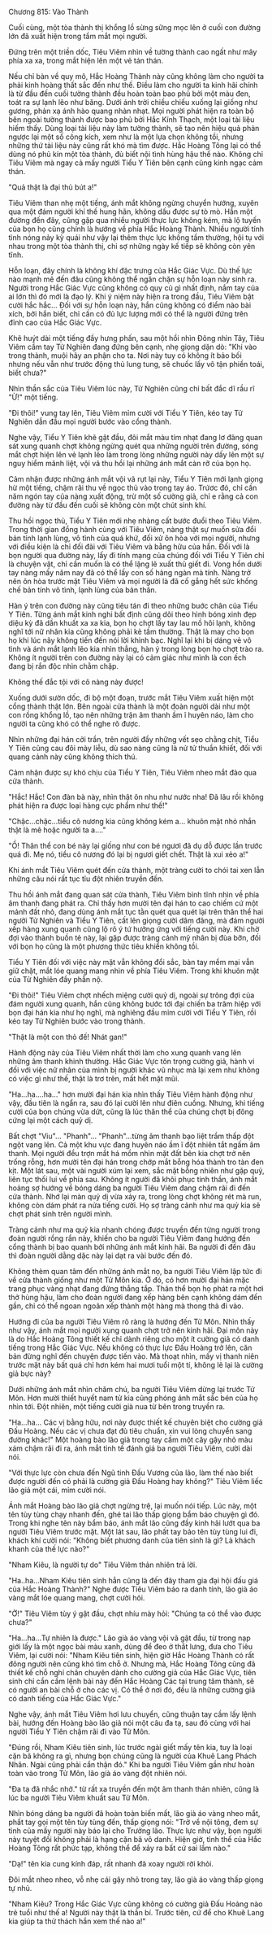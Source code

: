 




Chương 815: Vào Thành


Cuối cùng, một tòa thành thị khổng lồ sừng sững mọc lên ở cuối con đường lớn đã xuất hiện trong tầm mắt mọi người.

Đứng trên một triền dốc, Tiêu Viêm nhìn về tường thành cao ngất như mây phía xa xa, trong mắt hiện lên một vẻ tán thán.

Nếu chỉ bàn về quy mô, Hắc Hoàng Thành này cũng không làm cho người ta phải kinh hoàng thất sắc đến như thế. Điều làm cho người ta kinh hãi chính là từ đầu đến cuối tường thành đều hoàn toàn bao phủ bởi một màu đen, toát ra sự lạnh lẽo như băng. Dưới ánh trời chiều chiếu xuống lại giống như gương, phản xạ ánh hào quang nhàn nhạt. Mọi người phát hiện ra toàn bộ bên ngoài tường thành được bao phủ bởi Hắc Kính Thạch, một loại tài liệu hiếm thấy. Dùng loại tài liệu này làm tường thành, sẽ tạo nên hiệu quả phản ngược lại một số công kích, xem như là một lựa chọn không tồi, nhưng những thứ tài liệu này cũng rất khó mà tìm được. Hắc Hoàng Tông lại có thể dùng nó phủ kín một tòa thành, đủ biết nội tình hùng hậu thế nào. Không chỉ Tiêu Viêm mà ngay cả mấy người Tiểu Y Tiên bên cạnh cũng kinh ngạc cảm thán.

"Quả thật là đại thủ bút a!"

Tiêu Viêm than nhẹ một tiếng, ánh mắt không ngừng chuyển hướng, xuyên qua một đám người khí thế hung hãn, không dấu được sự tò mò. Hắn một đường đến đây, cũng gặp qua nhiều người thực lực không kém, mà lộ tuyến của bọn họ cũng chính là hướng về phía Hắc Hoàng Thành. Nhiều người tính tình nóng nảy kỳ quái như vậy lại thêm thực lực không tầm thường, hội tụ với nhau trong một tòa thành thị, chỉ sợ những ngày kế tiếp sẽ không còn yên tĩnh.

Hỗn loạn, đây chính là không khí đặc trưng của Hắc Giác Vực. Dù thế lực nào mạnh mẽ đến đâu cũng không thể ngăn chặn sự hỗn loạn này sinh ra. Người trong Hắc Giác Vực cũng không có quy củ gì nhất định, nắm tay của ai lớn thì đó mới là đạo lý. Khi ý niệm này hiện ra trong đầu, Tiêu Viêm bật cười hắc hắc… Đối với sự hỗn loạn này, hắn cũng không có điểm nào bài xích, bởi hắn biết, chỉ cần có đủ lực lượng mới có thể là người đứng trên đỉnh cao của Hắc Giác Vực.

Khẽ huýt dài một tiếng đầy hưng phấn, sau một hồi nhìn Đông nhìn Tây, Tiêu Viêm cầm tay Tử Nghiên đang đứng bên cạnh, nhẹ giọng dặn dò: "Khi vào trong thành, muội hãy an phận cho ta. Nơi này tuy có không ít bảo bối nhưng nếu vẫn như trước động thủ lung tung, sẽ chuốc lấy vô tận phiền toái, biết chưa?"

Nhìn thần sắc của Tiêu Viêm lúc này, Tử Nghiên cũng chỉ bất đắc dĩ rầu rĩ "Ừ!" một tiếng.

"Đi thôi!" vung tay lên, Tiêu Viêm mỉm cười với Tiểu Y Tiên, kéo tay Tử Nghiên dẫn đầu mọi người bước vào cổng thành.

Nghe vậy, Tiểu Y Tiên khẽ gật đầu, đôi mắt màu tím nhạt đang lơ đãng quan sát xung quanh chợt không ngừng quét qua những người trên đường, sóng mắt chợt hiện lên vẻ lạnh lẽo làm trong lòng những người này dấy lên một sự nguy hiểm mãnh liệt, vội vã thu hồi lại những ánh mắt càn rỡ của bọn họ.

Cảm nhận được những ánh mắt vội vã rụt lại này, Tiểu Y Tiên mới lạnh giọng hừ một tiếng, chậm rãi thu về ngọc thủ vào trong tay áo. Trứơc đó, chỉ cần năm ngón tay của nàng xuất động, trừ một số cường giả, chỉ e rằng cả con đường này từ đầu đến cuối sẽ không còn một chút sinh khí.

Thu hồi ngọc thủ, Tiểu Y Tiên mới nhẹ nhàng cất bước đuổi theo Tiêu Viêm. Trong thời gian đồng hành cùng với Tiêu Viêm, nàng thật sự muốn sửa đổi bản tính lạnh lùng, vô tình của quá khứ, đối xử ôn hòa với mọi người, nhưng với điều kiện là chỉ đối đãi với Tiêu Viêm và bằng hữu của hắn. Đối với là bọn người qua đường này, lấy đi tính mạng của chúng đối với Tiểu Y Tiên chỉ là chuyện vặt, chỉ cần muốn là có thể lặng lẽ xuất thủ giết đi. Vong hồn dưới tay nàng mấy năm nay đã có thể lấy con số hàng ngàn mà tính. Nàng trở nên ôn hòa trước mặt Tiêu Viêm và mọi người là đã cố gắng hết sức khống chế bản tính vô tình, lạnh lùng của bản thân.

Hàn ý trên con đường này cũng tiêu tán đi theo những buớc chân của Tiểu Y Tiên. Từng ánh mắt kinh nghi bất định cũng dõi theo hình bóng xinh đẹp diệu kỳ đã dần khuất xa xa kia, bọn họ chợt lấy tay lau mồ hôi lạnh, không nghĩ tới nữ nhân kia cũng không phải kẻ tầm thường. Thật là may cho bọn họ khi lúc nãy không tiến đến nói lời khinh bạc. Nghĩ lại khi bị dáng vẻ vô tình và ánh mắt lạnh lẽo kia nhìn thẳng, hàn ý trong lòng bọn họ chợt trào ra. Không ít người trên con đường này lại có cảm giác như mình là con ếch đang bị rắn độc nhìn chằm chặp.

Không thế đắc tội với cô nàng này được!

Xuống dưới sườn dốc, đi bộ một đoạn, trước mắt Tiêu Viêm xuất hiện một cổng thành thật lớn. Bên ngoài cửa thành là một đoàn người dài như một con rồng khổng lồ, tạo nên những trận âm thanh ầm ĩ huyên náo, làm cho người ta cũng khó có thể nghe rõ được.

Nhìn những đại hán cởi trần, trên người đầy những vết sẹo chằng chịt, Tiểu Y Tiên cũng cau đôi mày liễu, dù sao nàng cũng là nử tử thuần khiết, đối với quang cảnh này cũng không thích thú.

Cảm nhận được sự khó chịu của Tiểu Y Tiên, Tiêu Viêm nheo mắt đảo qua cửa thành.

"Hắc! Hắc! Con đàn bà này, nhìn thật ôn nhu như nước nha! Đã lâu rồi không phát hiện ra được loại hàng cực phẩm như thế!"

"Chậc…chậc…tiểu cô nương kia cũng không kém a… khuôn mặt nhỏ nhắn thật là mê hoặc người ta a…."

"Ồ! Thân thể con bé này lại giống như con bé ngươi đã dụ dỗ được lần trước quá đi. Mẹ nó, tiểu cô nương đó lại bị ngươi giết chết. Thật là xui xẻo a!"

Khi ánh mắt Tiêu Viêm quét đến cửa thành, một tràng cười to chói tai xen lẫn những câu nói rất tục tĩu đột nhiên truyền đến.

Thu hồi ánh mắt đang quan sát cửa thành, Tiêu Viêm bình tĩnh nhìn về phía âm thanh đang phát ra. Chỉ thấy hơn mười tên đại hán to cao chiếm cứ một mảnh đất nhỏ, đang dùng ánh mắt tục tằn quét qua quét lại trên thân thể hai người Tử Nghiên và Tiểu Y Tiên, cất lên giọng cười dâm đãng, mà đám người xếp hàng xung quanh cũng lộ rõ ý tứ hưởng ứng với tiếng cười này. Khi chờ đợi vào thành buồn tẻ này, lại gặp được tràng cảnh mỹ nhân bị đùa bỡn, đối với bọn họ cũng là một phương thức tiêu khiển không tồi.

Tiểu Y Tiên đối với việc này mặt vẫn không đổi sắc, bàn tay mềm mại vẫn giữ chặt, mắt lóe quang mang nhìn về phía Tiêu Viêm. Trong khi khuôn mặt của Tử Nghiên đầy phẫn nộ.

"Đi thôi!" Tiêu Viêm chợt nhếch miệng cười quỷ dị, ngoài sự trông đợi của đám người xung quanh, hắn cũng không bước tới đại chiến ba trăm hiệp với bọn đại hán kia như họ nghĩ, mà nghiêng đầu mỉm cười với Tiểu Y Tiên, rồi kéo tay Tử Nghiên bước vào trong thành.

"Thật là một con thỏ đế! Nhát gan!"

Hành động này của Tiêu Viêm nhất thời làm cho xung quanh vang lên những âm thanh khinh thường. Hắc Giác Vực tôn trọng cường giả, hành vi đối với việc nữ nhân của mình bị người khác vũ nhục mà lại xem như không có việc gì như thế, thật là trơ trẽn, mất hết mặt mũi.

"Ha…ha….ha…" hơn mười đại hán kia nhìn thấy Tiêu Viêm hành động như vậy, đầu tiên là ngẩn ra, sau đó lại cười lên như điên cuồng. Nhưng, khi tiếng cười của bọn chúng vừa dứt, cũng là lúc thân thể của chúng chợt bị đông cứng lại một cách quỷ dị.

Bất chợt "Viu"… "Phanh"… "Phanh"…từng âm thanh bạo liệt trầm thấp đột ngột vang lên. Cả một khu vực đang huyên náo ầm ĩ đột nhiên tắt ngấm âm thanh. Mọi người đều trợn mắt há mồm nhìn mặt đất bên kia chợt trở nên trống rỗng, hơn mười tên đại hán trong chớp mắt bỗng hóa thành tro tàn đen kịt. Một lát sau, một vài người xúm lại xem, sắc mặt bỗng nhiên như gặp quỷ, liên tục thối lui về phía sau. Không ít người đã khôi phục tinh thần, ánh mắt hoảng sợ hướng về bóng dáng ba người Tiêu Viêm đang chậm rãi đi đến cửa thành. Nhớ lại màn quỷ dị vừa xảy ra, trong lòng chợt không rét mà run, không còn dám phát ra nửa tiếng cười. Họ sợ tràng cảnh như ma quỷ kia sẽ chợt phát sinh trên người mình.

Tràng cảnh như ma quỷ kia nhanh chóng được truyền đến từng người trong đoàn người rồng rắn này, khiến cho ba người Tiêu Viêm đang hướng đến cổng thành bị bao quanh bởi những ánh mắt kinh hãi. Ba người đi đến đâu thì đoàn người dằng dặc này lại dạt ra vài bước đến đó.

Không thèm quan tâm đến những ánh mắt nọ, ba người Tiêu Viêm lập tức đi về cửa thành giống như một Tử Môn kia. Ở đó, có hơn mười đại hán mặc trang phục vàng nhạt đang đứng thẳng tắp. Thân thể bọn họ phát ra một hơi thở hùng hậu, làm cho đoàn người đang xếp hàng bên cạnh không dám đến gần, chỉ có thể ngoan ngoãn xếp thành một hàng mà thong thả đi vào.

Hướng đi của ba người Tiêu Viêm rõ ràng là hướng đến Tử Môn. Nhìn thấy như vậy, ánh mắt mọi người xung quanh chợt trở nên kinh hãi. Đại môn này là do Hắc Hoàng Tông thiết kế chỉ dành riêng cho một ít cường giả có danh tiếng trong Hắc Giác Vực. Nếu không có thực lực Đấu Hoàng trở lên, căn bản đừng nghĩ đến chuyện được tiến vào. Mà thoạt nhìn, mấy vị thanh niên trước mặt này bất quá chỉ hơn kém hai mươi tuổi một tí, không lẽ lại là cường giả bực này?

Dưới những ánh mắt nhìn chăm chú, ba người Tiêu Viêm dừng lại trước Tử Môn. Hơn mười thiết huyết nam tử kia cũng phóng ánh mắt sắc bén của họ nhìn tới. Đột nhiên, một tiếng cười già nua từ bên trong truyền ra.

"Ha…ha… Các vị bằng hữu, nơi này được thiết kế chuyên biệt cho cường giả Đấu Hoàng. Nếu các vị chưa đạt đủ tiêu chuẩn, xin vui lòng chuyển sang đường khác!" Một hoàng bào lão giả trong tay cầm một cây gậy nhỏ màu xám chậm rãi đi ra, ánh mắt tinh tế đánh giá ba người Tiêu Viêm, cười dài nói.

"Với thực lực còn chưa đến Ngũ tinh Đấu Vương của lão, làm thế nào biết được người đến có phải là cường giả Đấu Hoàng hay không?" Tiêu Viêm liếc lão giả một cái, mỉm cười nói.

Ánh mắt Hoàng bào lão giả chợt ngừng trệ, lại muốn nói tiếp. Lúc này, một tên tùy tùng chạy nhanh đến, ghé tai lão thấp giọng bẩm báo chuyện gì đó. Trong khi nghe tên này bẩm báo, ánh mắt lão cũng đầy kinh hãi lướt qua ba người Tiêu Viêm trước mặt. Một lát sau, lão phất tay bảo tên tùy tùng lui đi, khách khí cười nói: "Không biết phương danh của tiên sinh là gì? Là khách khanh của thế lực nào?"

"Nham Kiêu, là người tự do" Tiêu Viêm thản nhiên trả lời.

"Ha..ha…Nham Kiêu tiên sinh hẳn cũng là đến đây tham gia đại hội đấu giá của Hắc Hoàng Thành?" Nghe được Tiêu Viêm báo ra danh tính, lão già áo vàng mắt lóe quang mang, chợt cười hỏi.

"Ờ!" Tiêu Viêm tùy ý gật đầu, chợt nhíu mày hỏi: "Chúng ta có thể vào được chưa?"

"Ha…ha…Tự nhiên là được." Lão già áo vàng vội vã gật đầu, từ trong nạp giới lấy là một ngọc bài màu xanh, dùng để đeo ở thắt lưng, đưa cho Tiêu Viêm, lại cười nói: "Nham Kiêu tiên sinh, hiện giờ Hắc Hoàng Thành có rất đông người nên cũng khó tìm chỗ ở. Nhưng mà, Hắc Hoàng Tông cũng đã thiết kế chỗ nghỉ chân chuyên dành cho cường giả của Hắc Giác Vực, tiên sinh chỉ cần cầm lệnh bài này đến Hắc Hoàng Các tại trung tâm thành, sẽ có người an bài chỗ ở cho các vị. Có thể ở nơi đó, đều là những cường giả có danh tiếng của Hắc Giác Vực."

Nghe vậy, ánh mắt Tiêu Viêm hơi lưu chuyển, cũng thuận tay cầm lấy lệnh bài, hướng đến Hoàng bào lão giả nói một câu đa tạ, sau đó cùng với hai người Tiểu Y Tiên chậm rãi đi vào Tử Môn.

"Đúng rồi, Nham Kiêu tiên sinh, lúc trước ngài giết mấy tên kia, tuy là loại cặn bã không ra gì, nhưng bọn chúng cũng là người của Khuê Lang Phách Nhân. Ngài cũng phải cẩn thận đó." Khi ba người Tiêu Viêm gần như hoàn toàn vào trong Tử Môn, lão già áo vàng đột nhiên nói.

"Đa tạ đã nhắc nhở." từ rất xa truyền đến một âm thanh thản nhiên, cũng là lúc ba người Tiêu Viêm khuất sau Tử Môn.

Nhìn bóng dáng ba người đã hoàn toàn biến mất, lão già áo vàng nheo mắt, phất tay gọi một tên tùy tùng đến, thấp giọng nói: "Trở về nội tông, đem sự tình của mấy người này báo lại cho Trưởng lão. Thực lực như vậy, bọn người này tuyệt đối không phải là hạng cặn bã vô danh. Hiện giờ, tình thế của Hắc Hoàng Tông rất phức tạp, không thể để xảy ra bất cứ sai lầm nào."

"Dạ!" tên kia cung kính đáp, rất nhanh đã xoay người rời khỏi.

Đôi mắt nheo nheo, vỗ nhẹ cái gậy nhỏ trong tay, lão già áo vàng thấp giọng tự nhủ.

"Nham Kiêu? Trong Hắc Giác Vực cũng không có cường giả Đấu Hoàng nào trẻ tuổi như thế a! Người này thật là thần bí. Trước tiên, cứ để cho Khuê Lang kia giúp ta thử thách hắn xem thế nào a!"




